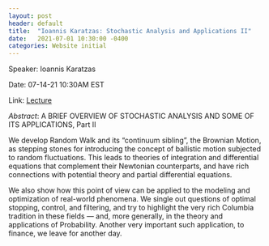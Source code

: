 ```yaml
---
layout: post
header: default
title:  "Ioannis Karatzas: Stochastic Analysis and Applications II"
date:   2021-07-01 10:30:00 -0400
categories: Website initial
---
```


Speaker: Ioannis Karatzas

Date: 07-14-21 10:30AM EST

Link: [Lecture](https://columbiauniversity.zoom.us/j/93079929576?pwd=K1d1WHFjempUcUNsWHZFNHlQc2N5UT09)

*Abstract*: 
A BRIEF OVERVIEW OF STOCHASTIC ANALYSIS AND SOME OF ITS APPLICATIONS, Part II

We develop Random Walk and its “continuum sibling”, the Brownian Motion, as stepping stones for introducing the concept of ballistic motion subjected to random fluctuations. This leads to theories of integration and differential equations that complement their Newtonian counterparts, and have rich connections with potential theory and partial differential equations. 

We also show how this point of view can be applied to the modeling and optimization of real-world phenomena. We single out questions of optimal stopping, control, and filtering, and try to highlight the very rich Columbia tradition in these fields — and, more generally, in the theory and applications of Probability. Another very important such application, to finance, we leave for another day. 
